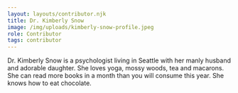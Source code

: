 ```yaml
---
layout: layouts/contributor.njk
title: Dr. Kimberly Snow
image: /img/uploads/kimberly-snow-profile.jpeg
role: Contributor
tags: contributor
---
```

Dr. Kimberly Snow is a psychologist living in Seattle with her manly husband and adorable daughter.  She loves yoga, mossy woods, tea and macarons. She can read more books in a month than you will consume this year. She knows how to eat chocolate.